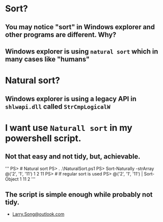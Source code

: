 
# Sort?
## You may notice "sort" in Windows explorer and other programs are different. Why?
## Windows explorer is using `natural sort` which in many cases like "humans"

# Natural sort?
## Windows explorer is using a legacy API in `shlwapi.dll` called `StrCmpLogicalW`

# I want use `Naturall sort` in my powershell script.
## Not that easy and not tidy, but, achievable.

'''
PS> # Natural sort
PS> . .\NaturalSort.ps1
PS> Sort-Naturally -strArray @('2', '1', '11')
1
2
11
PS> # If regular sort is used
PS> @('2', '1', '11') | Sort-Object
1
11
2
'''

## The script is simple enough while probably not tidy.

- Larry.Song@outlook.com
